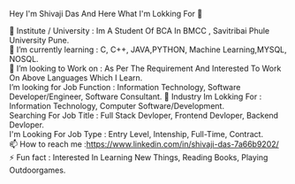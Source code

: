 Hey I'm Shivaji Das And Here What I'm Lokking For 👋


🔭 Institute / University : Im A Student Of BCA In BMCC , Savitribai Phule University Pune.                                                                                        
🌱 I’m currently learning : C, C++, JAVA,PYTHON, Machine Learning,MYSQL, NOSQL.                                                                                                    
👯 I’m looking to Work on : As Per The Requirement And Interested To Work On Above Languages Which I Learn.                                                                         
I’m looking for Job Function : Information Technology, Software Developer/Engineer, Software Consultant.
💬 Industry Im Lokking For : Information Technology, Computer Software/Development.                                                                                                
Searching For Job Title : Full Stack Devloper, Frontend Devloper, Backend Devloper.                                                                                                 
I'm Looking For Job Type : Entry Level, Intenship, Full-Time, Contract.                                                                                                             
📫 How to reach me :https://www.linkedin.com/in/shivaji-das-7a66b9202/                                                                                                             
⚡ Fun fact : Interested In Learning New Things, Reading Books, Playing Outdoorgames.                                                                                               



